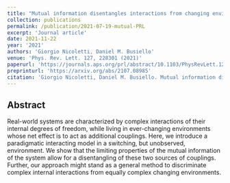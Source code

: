 ```yaml
---
title: "Mutual information disentangles interactions from changing environments"
collection: publications
permalink: /publication/2021-07-19-mutual-PRL
excerpt: 'Journal article'
date: 2021-11-22
year: '2021'
authors: 'Giorgio Nicoletti, Daniel M. Busiello'
venue: 'Phys. Rev. Lett. 127, 228301 (2021)'
paperurl: 'https://journals.aps.org/prl/abstract/10.1103/PhysRevLett.127.228301'
preprinturl: 'https://arxiv.org/abs/2107.08985'
citation: 'Giorgio Nicoletti, Daniel M. Busiello. Mutual information disentangles interactions from changing environments. Phys. Rev. Lett. (accepted, 2021).'
---
```


## Abstract
Real-world systems are characterized by complex interactions of their internal degrees of freedom, while living in ever-changing environments whose net effect is to act as additional couplings. Here, we introduce a paradigmatic interacting model in a switching, but unobserved, environment. We show that the limiting properties of the mutual information of the system allow for a disentangling of these two sources of couplings. Further, our approach might stand as a general method to discriminate complex internal interactions from equally complex changing environments.
